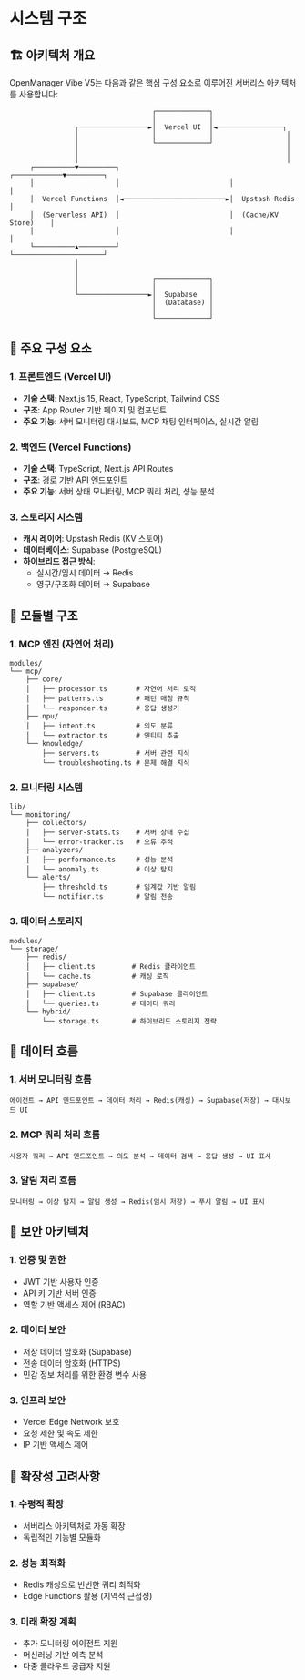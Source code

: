 # 시스템 구조

## 🏗 아키텍처 개요

OpenManager Vibe V5는 다음과 같은 핵심 구성 요소로 이루어진 서버리스 아키텍처를 사용합니다:

```
                                   ┌─────────────┐
                                   │             │
                ┌─────────────────►│  Vercel UI  │◄────────────────┐
                │                  │             │                  │
                │                  └─────────────┘                  │
                │                                                   │
                │                                                   │
     ┌──────────▼─────────┐                           ┌────────────▼─────────┐
     │                    │                           │                      │
     │  Vercel Functions  │◄─────────────────────────►│  Upstash Redis      │
     │  (Serverless API)  │                           │  (Cache/KV Store)    │
     │                    │                           │                      │
     └──────────▲─────────┘                           └──────────────────────┘
                │
                │
                │                  ┌─────────────┐
                │                  │             │
                └─────────────────►│  Supabase   │
                                   │  (Database) │
                                   │             │
                                   └─────────────┘
```

## 🧩 주요 구성 요소

### 1. 프론트엔드 (Vercel UI)
- **기술 스택**: Next.js 15, React, TypeScript, Tailwind CSS
- **구조**: App Router 기반 페이지 및 컴포넌트
- **주요 기능**: 서버 모니터링 대시보드, MCP 채팅 인터페이스, 실시간 알림

### 2. 백엔드 (Vercel Functions)
- **기술 스택**: TypeScript, Next.js API Routes
- **구조**: 경로 기반 API 엔드포인트
- **주요 기능**: 서버 상태 모니터링, MCP 쿼리 처리, 성능 분석

### 3. 스토리지 시스템
- **캐시 레이어**: Upstash Redis (KV 스토어)
- **데이터베이스**: Supabase (PostgreSQL)
- **하이브리드 접근 방식**: 
  - 실시간/임시 데이터 → Redis
  - 영구/구조화 데이터 → Supabase

## 📂 모듈별 구조

### 1. MCP 엔진 (자연어 처리)
```
modules/
└── mcp/
    ├── core/
    │   ├── processor.ts       # 자연어 처리 로직
    │   ├── patterns.ts        # 패턴 매칭 규칙
    │   └── responder.ts       # 응답 생성기
    ├── npu/
    │   ├── intent.ts          # 의도 분류
    │   └── extractor.ts       # 엔티티 추출
    └── knowledge/
        ├── servers.ts         # 서버 관련 지식
        └── troubleshooting.ts # 문제 해결 지식
```

### 2. 모니터링 시스템
```
lib/
└── monitoring/
    ├── collectors/
    │   ├── server-stats.ts    # 서버 상태 수집
    │   └── error-tracker.ts   # 오류 추적
    ├── analyzers/
    │   ├── performance.ts     # 성능 분석
    │   └── anomaly.ts         # 이상 탐지
    └── alerts/
        ├── threshold.ts       # 임계값 기반 알림
        └── notifier.ts        # 알림 전송
```

### 3. 데이터 스토리지
```
modules/
└── storage/
    ├── redis/
    │   ├── client.ts         # Redis 클라이언트
    │   └── cache.ts          # 캐싱 로직
    ├── supabase/
    │   ├── client.ts         # Supabase 클라이언트
    │   └── queries.ts        # 데이터 쿼리
    └── hybrid/
        └── storage.ts        # 하이브리드 스토리지 전략
```

## 🔄 데이터 흐름

### 1. 서버 모니터링 흐름
```
에이전트 → API 엔드포인트 → 데이터 처리 → Redis(캐싱) → Supabase(저장) → 대시보드 UI
```

### 2. MCP 쿼리 처리 흐름
```
사용자 쿼리 → API 엔드포인트 → 의도 분석 → 데이터 검색 → 응답 생성 → UI 표시
```

### 3. 알림 처리 흐름
```
모니터링 → 이상 탐지 → 알림 생성 → Redis(임시 저장) → 푸시 알림 → UI 표시
```

## 🔐 보안 아키텍처

### 1. 인증 및 권한
- JWT 기반 사용자 인증
- API 키 기반 서버 인증
- 역할 기반 액세스 제어 (RBAC)

### 2. 데이터 보안
- 저장 데이터 암호화 (Supabase)
- 전송 데이터 암호화 (HTTPS)
- 민감 정보 처리를 위한 환경 변수 사용

### 3. 인프라 보안
- Vercel Edge Network 보호
- 요청 제한 및 속도 제한
- IP 기반 액세스 제어

## 📱 확장성 고려사항

### 1. 수평적 확장
- 서버리스 아키텍처로 자동 확장
- 독립적인 기능별 모듈화

### 2. 성능 최적화
- Redis 캐싱으로 빈번한 쿼리 최적화
- Edge Functions 활용 (지역적 근접성)

### 3. 미래 확장 계획
- 추가 모니터링 에이전트 지원
- 머신러닝 기반 예측 분석
- 다중 클라우드 공급자 지원 
